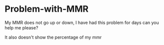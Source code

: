 # Problem-with-MMR
My MMR does not go up or down, I have had this problem for days  can you help me please?

It also doesn't show the percentage of my mmr
